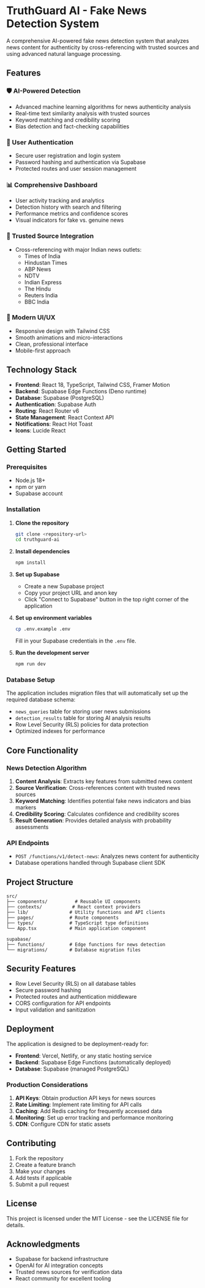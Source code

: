 # TruthGuard AI - Fake News Detection System

A comprehensive AI-powered fake news detection system that analyzes news content for authenticity by cross-referencing with trusted sources and using advanced natural language processing.

## Features

### 🛡️ AI-Powered Detection
- Advanced machine learning algorithms for news authenticity analysis
- Real-time text similarity analysis with trusted sources
- Keyword matching and credibility scoring
- Bias detection and fact-checking capabilities

### 🔐 User Authentication
- Secure user registration and login system
- Password hashing and authentication via Supabase
- Protected routes and user session management

### 📊 Comprehensive Dashboard
- User activity tracking and analytics
- Detection history with search and filtering
- Performance metrics and confidence scores
- Visual indicators for fake vs. genuine news

### 🏢 Trusted Source Integration
- Cross-referencing with major Indian news outlets:
  - Times of India
  - Hindustan Times
  - ABP News
  - NDTV
  - Indian Express
  - The Hindu
  - Reuters India
  - BBC India

### 🎨 Modern UI/UX
- Responsive design with Tailwind CSS
- Smooth animations and micro-interactions
- Clean, professional interface
- Mobile-first approach

## Technology Stack

- **Frontend**: React 18, TypeScript, Tailwind CSS, Framer Motion
- **Backend**: Supabase Edge Functions (Deno runtime)
- **Database**: Supabase (PostgreSQL)
- **Authentication**: Supabase Auth
- **Routing**: React Router v6
- **State Management**: React Context API
- **Notifications**: React Hot Toast
- **Icons**: Lucide React

## Getting Started

### Prerequisites

- Node.js 18+
- npm or yarn
- Supabase account

### Installation

1. **Clone the repository**
   ```bash
   git clone <repository-url>
   cd truthguard-ai
   ```

2. **Install dependencies**
   ```bash
   npm install
   ```

3. **Set up Supabase**
   - Create a new Supabase project
   - Copy your project URL and anon key
   - Click "Connect to Supabase" button in the top right corner of the application

4. **Set up environment variables**
   ```bash
   cp .env.example .env
   ```
   Fill in your Supabase credentials in the `.env` file.

5. **Run the development server**
   ```bash
   npm run dev
   ```

### Database Setup

The application includes migration files that will automatically set up the required database schema:

- `news_queries` table for storing user news submissions
- `detection_results` table for storing AI analysis results
- Row Level Security (RLS) policies for data protection
- Optimized indexes for performance

## Core Functionality

### News Detection Algorithm

1. **Content Analysis**: Extracts key features from submitted news content
2. **Source Verification**: Cross-references content with trusted news sources
3. **Keyword Matching**: Identifies potential fake news indicators and bias markers
4. **Credibility Scoring**: Calculates confidence and credibility scores
5. **Result Generation**: Provides detailed analysis with probability assessments

### API Endpoints

- `POST /functions/v1/detect-news`: Analyzes news content for authenticity
- Database operations handled through Supabase client SDK

## Project Structure

```
src/
├── components/          # Reusable UI components
├── contexts/           # React context providers
├── lib/               # Utility functions and API clients
├── pages/             # Route components
├── types/             # TypeScript type definitions
└── App.tsx            # Main application component

supabase/
├── functions/         # Edge functions for news detection
└── migrations/        # Database migration files
```

## Security Features

- Row Level Security (RLS) on all database tables
- Secure password hashing
- Protected routes and authentication middleware
- CORS configuration for API endpoints
- Input validation and sanitization

## Deployment

The application is designed to be deployment-ready for:

- **Frontend**: Vercel, Netlify, or any static hosting service
- **Backend**: Supabase Edge Functions (automatically deployed)
- **Database**: Supabase (managed PostgreSQL)

### Production Considerations

1. **API Keys**: Obtain production API keys for news sources
2. **Rate Limiting**: Implement rate limiting for API calls
3. **Caching**: Add Redis caching for frequently accessed data
4. **Monitoring**: Set up error tracking and performance monitoring
5. **CDN**: Configure CDN for static assets

## Contributing

1. Fork the repository
2. Create a feature branch
3. Make your changes
4. Add tests if applicable
5. Submit a pull request

## License

This project is licensed under the MIT License - see the LICENSE file for details.

## Acknowledgments

- Supabase for backend infrastructure
- OpenAI for AI integration concepts
- Trusted news sources for verification data
- React community for excellent tooling